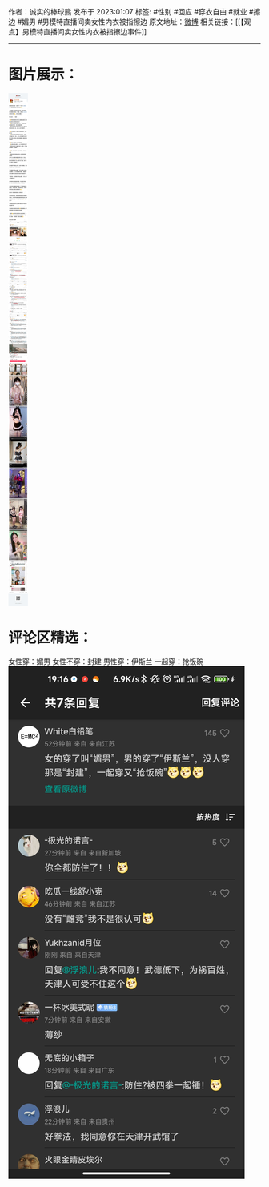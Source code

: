 作者：诚实的棒球熊
发布于 2023:01:07
标签: #性别 #回应 #穿衣自由 #就业 #擦边 #媚男 #男模特直播间卖女性内衣被指擦边
原文地址：[微博](https://m.weibo.cn/7713585456/4855337091599498)
相关链接：[[【观点】男模特直播间卖女性内衣被指擦边事件]]
***
# 图片展示：
![](https://raw.githubusercontent.com/bluntvoice/mypic/main/1673090161587327.jpeg)
# 评论区精选：
女性穿：媚男
女性不穿：封建
男性穿：伊斯兰
一起穿：抢饭碗
![](https://raw.githubusercontent.com/bluntvoice/mypic/main/Screenshot_20230107191652.jpg)